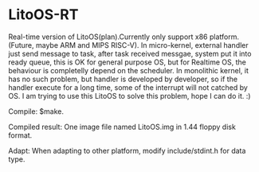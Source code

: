 # LitoOS-RT
Real-time version of LitoOS(plan).Currently only support x86 platform.(Future, maybe ARM and MIPS RISC-V).
In micro-kernel, external handler just send message to task, after task received messgae, system put it into ready queue,
this is OK for general purpose OS, but for Realtime OS, the behaviour is completelly depend on the scheduler.
In monolithic kernel, it has no such problem, but handler is developed by developer, so if the handler execute for a long time, some of the interrupt will not catched by OS.
I am trying to use this LitoOS to solve this problem, hope I can do it. :)


Compile:
$make.

Compiled result:
One image file named LitoOS.img in 1.44 floppy disk format. 

Adapt:
When adapting to other platform, modify include/stdint.h for data type.
